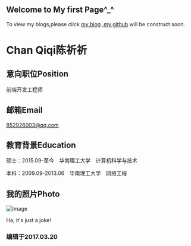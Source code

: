 ## Welcome to My first Page^_^

To view my blogs,please click [my blog](http://scutcqq.blog.163.com/) ,[my github](https://chanqq.github.io/) will be construct soon.

# Chan Qiqi陈祈祈

## 意向职位Position

前端开发工程师

## 邮箱Email

852926003@qq.com

## 教育背景Education

硕士：2015.09-至今　华南理工大学　计算机科学与技术

本科：2009.09-2013.06　华南理工大学　网络工程

## 我的照片Photo

![Image](".\images\light.jpg")

Ha, it's just a joke!

### 编辑于2017.03.20

